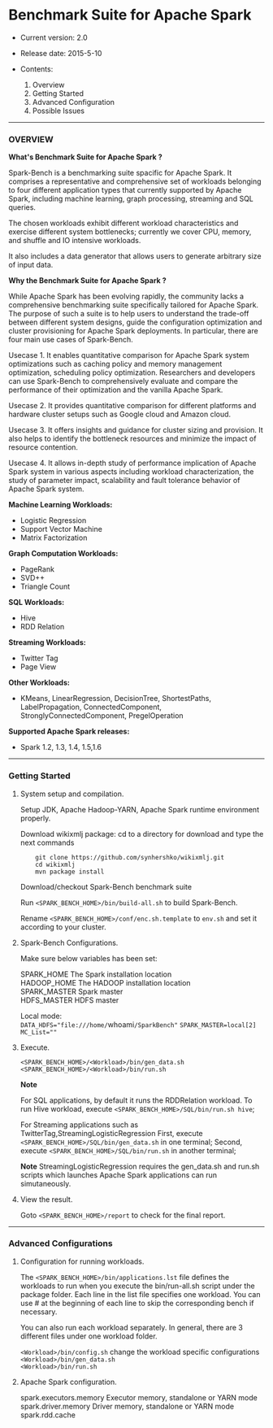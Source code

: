 # Benchmark Suite for Apache Spark #

- Current version: 2.0
- Release date: 2015-5-10

- Contents:

  1. Overview
  2. Getting Started
  3. Advanced Configuration
  4. Possible Issues

---
### OVERVIEW ###

**What's Benchmark Suite for Apache Spark ?**

Spark-Bench is a benchmarking suite spacific for Apache Spark.
It comprises a representative and comprehensive set of workloads belonging to four different application types that currently supported by Apache Spark, including machine learning, graph processing, streaming and SQL queries.

The chosen workloads exhibit different workload characteristics and exercise different system bottlenecks; currently we cover CPU, memory, and shuffle and IO intensive workloads.

It also includes a data generator that allows users to generate arbitrary size of input data.

**Why the Benchmark Suite for Apache Spark ?**

While Apache Spark has been evolving rapidly, the community lacks a comprehensive benchmarking suite specifically tailored for Apache Spark. The purpose of such a suite is to help users to understand the trade-off between different system designs, guide the configuration optimization and cluster provisioning for Apache Spark deployments. In particular, there are four main use cases of Spark-Bench.
	
Usecase 1. It enables quantitative comparison for Apache Spark system optimizations such as caching policy and memory management optimization, scheduling policy optimization. Researchers and developers can use Spark-Bench to comprehensively evaluate and compare the performance of their optimization and the vanilla Apache Spark. 
	
Usecase 2. It provides quantitative comparison for different platforms and hardware cluster setups such as Google cloud and Amazon cloud. 
	
Usecase 3. It offers insights and guidance for cluster sizing and provision. It also helps to identify the bottleneck resources and minimize the impact of resource contention.
	
Usecase 4. It allows in-depth study of performance implication of Apache Spark system in various aspects including workload characterization, the study of parameter impact, scalability and fault tolerance behavior of Apache Spark system.
	
**Machine Learning Workloads:**

- Logistic Regression
- Support Vector Machine
- Matrix Factorization

**Graph Computation Workloads:**

- PageRank
- SVD++
- Triangle Count

**SQL Workloads:**

- Hive
- RDD Relation

**Streaming Workloads:**

- Twitter Tag
- Page View

**Other Workloads:**

- KMeans, LinearRegression, DecisionTree, ShortestPaths, LabelPropagation, ConnectedComponent, StronglyConnectedComponent, PregelOperation

**Supported Apache Spark releases:**
 
  - Spark 1.2, 1.3, 1.4, 1.5,1.6
 
---
### Getting Started ###

1. System setup and compilation.

	Setup JDK, Apache Hadoop-YARN, Apache Spark runtime environment properly.
	
	Download  wikixmlj package:
	cd to a directory for download and type the next commands
	```
		git clone https://github.com/synhershko/wikixmlj.git
		cd wikixmlj
		mvn package install
	```
	Download/checkout Spark-Bench benchmark suite

	Run `<SPARK_BENCH_HOME>/bin/build-all.sh` to build Spark-Bench.
	
	Rename `<SPARK_BENCH_HOME>/conf/enc.sh.template` to `env.sh` and set it according to your cluster.
	
2. Spark-Bench Configurations.
	
	Make sure below variables has been set:
	
	SPARK_HOME    The Spark installation location  
	HADOOP_HOME   The HADOOP installation location  
	SPARK_MASTER  Spark master  
	HDFS_MASTER	  HDFS master  

    Local mode:         
            `DATA_HDFS="file:///home/`whoami`/SparkBench"`
            `SPARK_MASTER=local[2]`
            `MC_List=""`


3. Execute.

	`<SPARK_BENCH_HOME>/<Workload>/bin/gen_data.sh`  
	`<SPARK_BENCH_HOME>/<Workload>/bin/run.sh`
	
	**Note**
	
	For SQL applications, by default it runs the RDDRelation workload.
	To run Hive workload, execute `<SPARK_BENCH_HOME>/SQL/bin/run.sh hive`;
	
	For Streaming applications such as TwitterTag,StreamingLogisticRegression
	First, execute `<SPARK_BENCH_HOME>/SQL/bin/gen_data.sh` in one terminal;
	Second, execute `<SPARK_BENCH_HOME>/SQL/bin/run.sh` in another terminal;
	
	**Note**
	StreamingLogisticRegression requires the gen_data.sh and run.sh scripts which
	launches Apache Spark applications can run simutaneously.
	
4. View the result.

	Goto `<SPARK_BENCH_HOME>/report` to check for the final report.

---
### Advanced Configurations ###

1. Configuration for running workloads.

	The `<SPARK_BENCH_HOME>/bin/applications.lst` file defines the workloads to run when you execute the bin/run-all.sh script under the package folder. Each line in the list file specifies one workload. You can use # at the beginning of each line to skip the corresponding bench if necessary.

	You can also run each workload separately. In general, there are 3 different files under one workload folder.

	`<Workload>/bin/config.sh`      change the workload specific configurations  
	`<Workload>/bin/gen_data.sh`  
	`<Workload>/bin/run.sh`  

2. Apache Spark configuration.

	spark.executors.memory                Executor memory, standalone or YARN mode
    	spark.driver.memory                   Driver memory, standalone or YARN mode
	spark.rdd.cache

